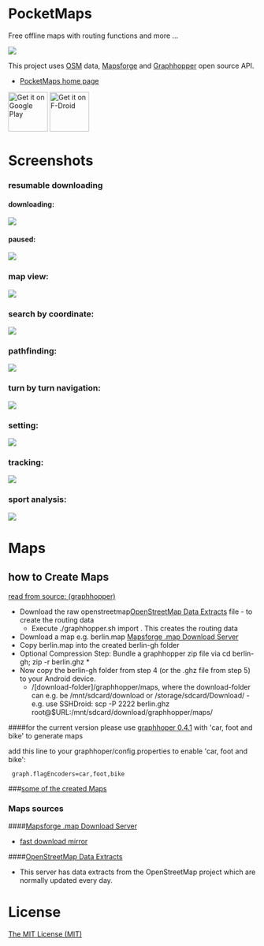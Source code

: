 # PocketMaps
Free offline maps with routing functions and more ...

![](documentation/icon_pocketmaps_dark_512.png)

This project uses [OSM](https://www.openstreetmap.org/) data, [Mapsforge](https://github.com/mapsforge/mapsforge)
and [Graphhopper](https://graphhopper.com/) open source API.

* [PocketMaps home page](http://junjunguo.com/PocketMaps/)

[<img alt="Get it on Google Play" height="80" src="https://play.google.com/intl/en_us/badges/images/generic/en_badge_web_generic.png">](https://play.google.com/store/apps/details?id=com.junjunguo.pocketmaps)
[<img alt="Get it on F-Droid" height="80" src="https://f-droid.org/badge/get-it-on.png">](https://f-droid.org/packages/com.junjunguo.pocketmaps/)

# Screenshots
### resumable downloading
#### downloading:
![](documentation/PocketMaps_download_view_v8.png)

#### paused:
![](documentation/PocketMaps_download_view_v8_pause.png)

### map view:
![](documentation/map2-2015-07-01-012721.png)

### search by coordinate:
![](documentation/search_by_coordinate_2015-10-01-15-19-45.png)

### pathfinding:
![](documentation/pathfinding_2015-10-01-15-24-31.png)

### turn by turn navigation:
![](documentation/PocketMaps_nav_directions.png)

### setting:
![](documentation/pocketMaps_map_settings.png)

### tracking:
![](documentation/pocketMaps_tracking_analytics.png)

### sport analysis:
![](documentation/pocketMaps_sport_tracking.png)

# Maps
## how to Create Maps

[read from source: (graphhopper)](https://github.com/graphhopper/graphhopper/blob/master/docs/android/index.md)

- Download the raw openstreetmap[OpenStreetMap Data Extracts](http://download.geofabrik.de/) file - to create the routing data
    - Execute ./graphhopper.sh import <your-osm-file>. This creates the routing data
- Download a map e.g. berlin.map [Mapsforge .map Download Server](http://download.mapsforge.org/)
- Copy berlin.map into the created berlin-gh folder
- Optional Compression Step: Bundle a graphhopper zip file via cd berlin-gh; zip -r berlin.ghz *
- Now copy the berlin-gh folder from step 4 (or the .ghz file from step 5) to your Android device.
    - /[download-folder]/graphhopper/maps, where the download-folder can e.g. be /mnt/sdcard/download or
/storage/sdcard/Download/ - e.g. use SSHDroid: scp -P 2222 berlin.ghz root@$URL:/mnt/sdcard/download/graphhopper/maps/


####for the current version please use [graphhoper 0.4.1](https://github.com/graphhopper/graphhopper/tree/0.4) with 'car, foot and bike' to generate maps

add this line to your graphhoper/config.properties to enable 'car, foot and bike':

```
 graph.flagEncoders=car,foot,bike
```

###[some of the created Maps](http://folk.ntnu.no/junjung/pocketmaps/maps/)

### Maps sources
####[Mapsforge .map Download Server](http://download.mapsforge.org/)
- [fast download mirror](http://ftp-stud.hs-esslingen.de/pub/Mirrors/download.mapsforge.org/maps/)

####[OpenStreetMap Data Extracts](http://download.geofabrik.de/)
- This server has data extracts from the OpenStreetMap project which are normally updated every day.


# License
[The MIT License (MIT)](LICENSE)
